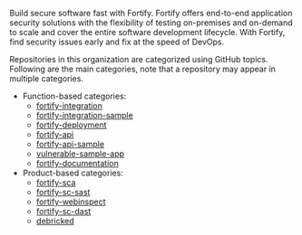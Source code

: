 Build secure software fast with Fortify. Fortify offers end-to-end application security solutions with the flexibility of testing on-premises and on-demand to scale and cover the entire software development lifecycle. With Fortify, find security issues early and fix at the speed of DevOps.

Repositories in this organization are categorized using GitHub topics. Following are the main categories, note that a repository may appear in multiple categories.

* Function-based categories:
    * [fortify-integration](https://github.com/search?q=org%3Afortify+topic%3Afortify-integration)
    * [fortify-integration-sample](https://github.com/search?q=org%3Afortify+topic%3Afortify-integration-sample)
    * [fortify-deployment](https://github.com/search?q=org%3Afortify+topic%3Afortify-deployment)
    * [fortify-api](https://github.com/search?q=org%3Afortify+topic%3Afortify-api)
    * [fortify-api-sample](https://github.com/search?q=org%3Afortify+topic%3Afortify-api-sample)
    * [vulnerable-sample-app](https://github.com/search?q=org%3Afortify+topic%3Avulnerable-sample-app)
    * [fortify-documentation](https://github.com/search?q=org%3Afortify+topic%3Afortify-documentation)
* Product-based categories:
    * [fortify-sca](https://github.com/search?q=org%3Afortify+topic%3Afortify-sca)
    * [fortify-sc-sast](https://github.com/search?q=org%3Afortify+topic%3Afortify-sc-sast)
    * [fortify-webinspect](https://github.com/search?q=org%3Afortify+topic%3Afortify-webinspect)
    * [fortify-sc-dast](https://github.com/search?q=org%3Afortify+topic%3Afortify-sc-dast)
    * [debricked](https://github.com/search?q=org%3Afortify+topic%3Adebricked)

